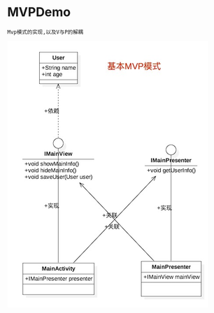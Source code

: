 # MVPDemo

    Mvp模式的实现,以及V与P的解耦
![简单的MVP模式实现](https://github.com/Gagarinwjj/MVPDemo/blob/master/preview/step1_simple.jpg)
